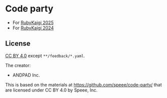 # Code party

  * For [RubyKaigi 2025](rubykaigi-2025/)
  * For [RubyKaigi 2024](rubykaigi-2024/)

## License

[CC BY 4.0](https://creativecommons.org/licenses/by/4.0/) except `**/feedback/*.yaml`.

The creator:

* ANDPAD Inc.

This is based on the materials at https://github.com/speee/code-party/ that are licensed under CC BY 4.0 by Speee, Inc.
